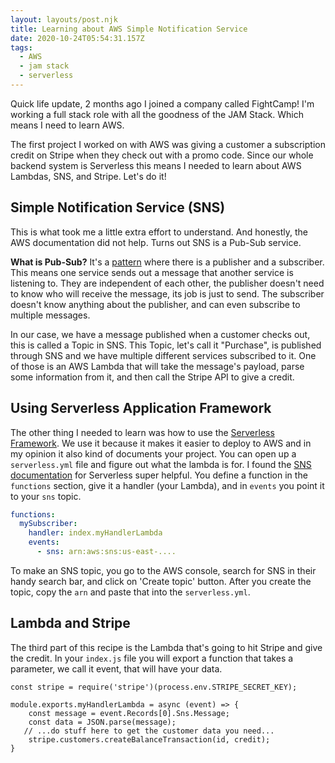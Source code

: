 ```yaml
---
layout: layouts/post.njk
title: Learning about AWS Simple Notification Service
date: 2020-10-24T05:54:31.157Z
tags:
  - AWS
  - jam stack
  - serverless
---
```

Quick life update, 2 months ago I joined a company called FightCamp! I'm working a full stack role with all the goodness of the JAM Stack. Which means I need to learn AWS.

The first project I worked on with AWS was giving a customer a subscription credit on Stripe when they check out with a promo code. Since our whole backend system is Serverless this means I needed to learn about AWS Lambdas, SNS, and Stripe. Let's do it!

## Simple Notification Service (SNS)
This is what took me a little extra effort to understand. And honestly, the AWS documentation did not help. Turns out SNS is a Pub-Sub service. 

**What is Pub-Sub?** It's a [pattern](https://en.wikipedia.org/wiki/Publish%E2%80%93subscribe_pattern) where there is a publisher and a subscriber. This means one service sends out a message that another service is listening to. They are independent of each other, the publisher doesn't need to know who will receive the message, its job is just to send. The subscriber doesn't know anything about the publisher, and can even subscribe to multiple messages.

In our case, we have a message published when a customer checks out, this is called a Topic in SNS. This Topic, let's call it "Purchase", is published through SNS and we have multiple different services subscribed to it. One of those is an AWS Lambda that will take the message's payload, parse some information from it, and then call the Stripe API to give a credit. 



## Using Serverless Application Framework

The other thing I needed to learn was how to use the [Serverless Framework](https://www.serverless.com/). We use it because it makes it easier to deploy to AWS and in my opinion it also kind of documents your project. You can open up a `serverless.yml` file and figure out what the lambda is for. I found the [SNS documentation](https://www.serverless.com/framework/docs/providers/aws/events/sns/#sns/) for Serverless super helpful. You define a function in the `functions` section, give it a handler (your Lambda), and in `events` you point it to your `sns` topic. 

```yaml
functions:
  mySubscriber:
    handler: index.myHandlerLambda
    events:
      - sns: arn:aws:sns:us-east-....
```
To make an SNS topic, you go to the AWS console, search for SNS in their handy search bar, and click on 'Create topic' button. After you create the topic, copy the `arn` and paste that into the `serverless.yml`. 

## Lambda and Stripe
The third part of this recipe is the Lambda that's going to hit Stripe and give the credit. In your `index.js` file you will export a function that takes a parameter, we call it event, that will have your data. 
``` 
const stripe = require('stripe')(process.env.STRIPE_SECRET_KEY);

module.exports.myHandlerLambda = async (event) => {
    const message = event.Records[0].Sns.Message;
    const data = JSON.parse(message);
   // ...do stuff here to get the customer data you need...
    stripe.customers.createBalanceTransaction(id, credit);
}
```
